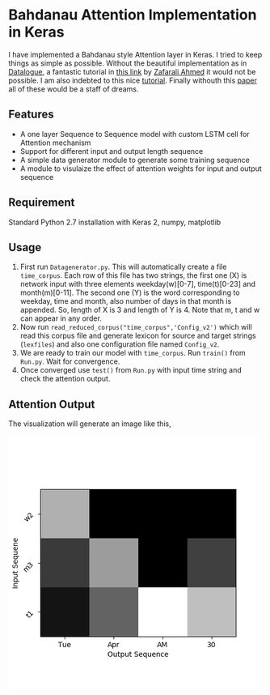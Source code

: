 # Bahdanau Attention Implementation in Keras
I have implemented a Bahdanau style Attention layer in Keras. I tried to keep things as simple as possible. Without the beautiful implementation as in [Datalogue](https://github.com/datalogue/keras-attention), a fantastic tutorial in [this link](https://medium.com/datalogue/attention-in-keras-1892773a4f22) by [Zafarali Ahmed](https://medium.com/@zafarali) it would not be possible. I am also indebted to this nice [tutorial](https://machinelearningmastery.com/encoder-decoder-attention-sequence-to-sequence-prediction-keras/). Finally withouth this [paper](https://arxiv.org/abs/1409.0473) all of these would be a staff of dreams.
## Features
* A one layer Sequence to Sequence model with custom LSTM cell for Attention mechanism
* Support for different input and output length sequence
* A simple data generator module to generate some training sequence
* A module to visulaize the effect of attention weights for input and output sequence
## Requirement
Standard Python 2.7 installation with Keras 2, numpy, matplotlib
## Usage
1. First run `Datagenerator.py`. This will automatically create a file `time_corpus`. Each row of this file has two strings, the first one (X) is network input with three elements weekday(w)[0-7], time(t)[0-23] and month(m)[0-11]. The second one (Y) is the word corresponding to weekday, time and month, also number of days in that month is appended. So, length of X is 3 and length of Y is 4. Note that m, t and w can appear in any order. 
2. Now run `read_reduced_corpus("time_corpus",'Config_v2')` which will read this corpus file and generate lexicon for source and target strings (`lexfiles`) and also one configuration file named `Config_v2`.
3. We are ready to train our model with `time_corpus`. Run `train()` from `Run.py`. Wait for convergence.
4. Once converged use `test()` from `Run.py` with input time string and check the attention output.
## Attention Output
The visualization will generate an image like this,

![Attention](https://github.com/xisnu/KerasBahdanauAttention/blob/master/attention.jpg)

